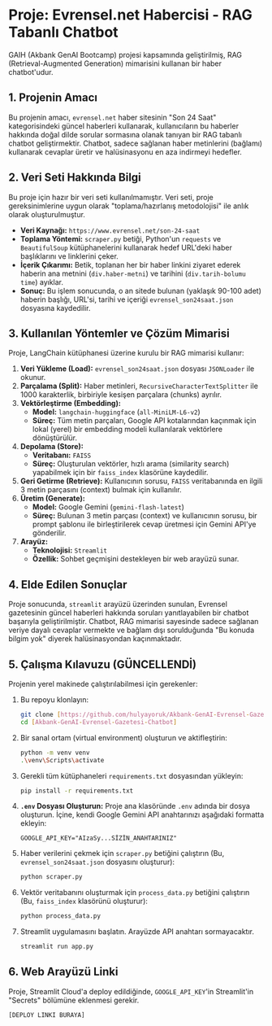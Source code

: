 # Proje: Evrensel.net Habercisi - RAG Tabanlı Chatbot

GAIH (Akbank GenAI Bootcamp) projesi kapsamında geliştirilmiş, RAG (Retrieval-Augmented Generation) mimarisini kullanan bir haber chatbot'udur.

## 1. Projenin Amacı

Bu projenin amacı, `evrensel.net` haber sitesinin "Son 24 Saat" kategorisindeki güncel haberleri kullanarak, kullanıcıların bu haberler hakkında doğal dilde sorular sormasına olanak tanıyan bir RAG tabanlı chatbot geliştirmektir. Chatbot, sadece sağlanan haber metinlerini (bağlamı) kullanarak cevaplar üretir ve halüsinasyonu en aza indirmeyi hedefler.

## 2. Veri Seti Hakkında Bilgi

Bu proje için hazır bir veri seti kullanılmamıştır. Veri seti, proje gereksinimlerine uygun olarak "toplama/hazırlanış metodolojisi" ile anlık olarak oluşturulmuştur.

* **Veri Kaynağı:** `https://www.evrensel.net/son-24-saat`
* **Toplama Yöntemi:** `scraper.py` betiği, Python'un `requests` ve `BeautifulSoup` kütüphanelerini kullanarak hedef URL'deki haber başlıklarını ve linklerini çeker.
* **İçerik Çıkarımı:** Betik, toplanan her bir haber linkini ziyaret ederek haberin ana metnini (`div.haber-metni`) ve tarihini (`div.tarih-bolumu time`) ayıklar.
* **Sonuç:** Bu işlem sonucunda, o an sitede bulunan (yaklaşık 90-100 adet) haberin başlığı, URL'si, tarihi ve içeriği `evrensel_son24saat.json` dosyasına kaydedilir.

## 3. Kullanılan Yöntemler ve Çözüm Mimarisi

Proje, LangChain kütüphanesi üzerine kurulu bir RAG mimarisi kullanır:

1.  **Veri Yükleme (Load):** `evrensel_son24saat.json` dosyası `JSONLoader` ile okunur.
2.  **Parçalama (Split):** Haber metinleri, `RecursiveCharacterTextSplitter` ile 1000 karakterlik, birbiriyle kesişen parçalara (chunks) ayrılır.
3.  **Vektörleştirme (Embedding):**
    * **Model:** `langchain-huggingface` (`all-MiniLM-L6-v2`)
    * **Süreç:** Tüm metin parçaları, Google API kotalarından kaçınmak için lokal (yerel) bir embedding modeli kullanılarak vektörlere dönüştürülür.
4.  **Depolama (Store):**
    * **Veritabanı:** `FAISS`
    * **Süreç:** Oluşturulan vektörler, hızlı arama (similarity search) yapabilmek için bir `faiss_index` klasörüne kaydedilir.
5.  **Geri Getirme (Retrieve):** Kullanıcının sorusu, `FAISS` veritabanında en ilgili 3 metin parçasını (context) bulmak için kullanılır.
6.  **Üretim (Generate):**
    * **Model:** Google Gemini (`gemini-flash-latest`)
    * **Süreç:** Bulunan 3 metin parçası (context) ve kullanıcının sorusu, bir prompt şablonu ile birleştirilerek cevap üretmesi için Gemini API'ye gönderilir.
7.  **Arayüz:**
    * **Teknolojisi:** `Streamlit`
    * **Özellik:** Sohbet geçmişini destekleyen bir web arayüzü sunar.

## 4. Elde Edilen Sonuçlar

Proje sonucunda, `streamlit` arayüzü üzerinden sunulan, Evrensel gazetesinin güncel haberleri hakkında soruları yanıtlayabilen bir chatbot başarıyla geliştirilmiştir. Chatbot, RAG mimarisi sayesinde sadece sağlanan veriye dayalı cevaplar vermekte ve bağlam dışı sorulduğunda "Bu konuda bilgim yok" diyerek halüsinasyondan kaçınmaktadır.

## 5. Çalışma Kılavuzu (GÜNCELLENDİ)

Projenin yerel makinede çalıştırılabilmesi için gerekenler:

1.  Bu repoyu klonlayın:
    ```bash
    git clone [https://github.com/hulyayoruk/Akbank-GenAI-Evrensel-Gazetesi-Chatbot]
    cd [Akbank-GenAI-Evrensel-Gazetesi-Chatbot]
    ```

2.  Bir sanal ortam (virtual environment) oluşturun ve aktifleştirin:
    ```bash
    python -m venv venv
    .\venv\Scripts\activate
    ```

3.  Gerekli tüm kütüphaneleri `requirements.txt` dosyasından yükleyin:
    ```bash
    pip install -r requirements.txt
    ```

4.  **`.env` Dosyası Oluşturun:** Proje ana klasöründe `.env` adında bir dosya oluşturun. İçine, kendi Google Gemini API anahtarınızı aşağıdaki formatta ekleyin:
    ```
    GOOGLE_API_KEY="AIzaSy...SİZİN_ANAHTARINIZ"
    ```

5.  Haber verilerini çekmek için `scraper.py` betiğini çalıştırın (Bu, `evrensel_son24saat.json` dosyasını oluşturur):
    ```bash
    python scraper.py
    ```

6.  Vektör veritabanını oluşturmak için `process_data.py` betiğini çalıştırın (Bu, `faiss_index` klasörünü oluşturur):
    ```bash
    python process_data.py
    ```

7.  Streamlit uygulamasını başlatın. Arayüzde API anahtarı sormayacaktır.
    ```bash
    streamlit run app.py
    ```

## 6. Web Arayüzü Linki

Proje, Streamlit Cloud'a deploy edildiğinde, `GOOGLE_API_KEY`'in Streamlit'in "Secrets" bölümüne eklenmesi gerekir.

`[DEPLOY LINKI BURAYA]`